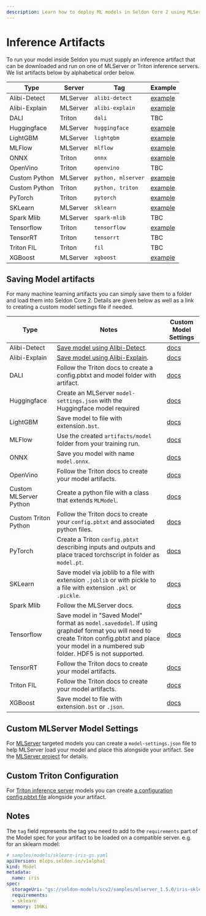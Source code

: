 ```yaml
---
description: Learn how to deploy ML models in Seldon Core 2 using MLServer and Triton inference servers. This comprehensive guide covers supported model frameworks including TensorFlow, PyTorch, ONNX, XGBoost, LightGBM, SKLearn, Huggingface, and custom Python models, with detailed instructions for model artifact preparation, configuration files, and deployment requirements.
---
```


# Inference Artifacts

To run your model inside Seldon you must supply an inference artifact that can be downloaded and run
on one of MLServer or Triton inference servers. We list artifacts below by alphabetical order below.

| Type | Server | Tag | Example |
| ---- | ------ | --- | ------- |
| Alibi-Detect | MLServer | `alibi-detect` | [example](../examples/cifar10.md) |
| Alibi-Explain | MLServer | `alibi-explain` | [example](../examples/explainer-examples.md) |
| DALI | Triton | `dali` | TBC |
| Huggingface | MLServer | `huggingface` | [example](../examples/huggingface.md) |
| LightGBM | MLServer | `lightgbm` | [example](../examples/model-zoo.md#lightgbm-model) |
| MLFlow | MLServer | `mlflow` | [example](../examples/model-zoo.md#mlflow-wine-model) |
| ONNX | Triton | `onnx` | [example](../examples/model-zoo.md#onnx-mnist-model) |
| OpenVino | Triton | `openvino` | TBC |
| Custom Python | MLServer | `python, mlserver` | [example](../examples/pandasquery.md) |
| Custom Python | Triton | `python, triton` | [example](https://github.com/SeldonIO/triton-python-examples) |
| PyTorch | Triton | `pytorch` | [example](../examples/model-zoo.md#pytorch-mnist-model)
| SKLearn | MLServer | `sklearn` | [example](../examples/income.md) |
| Spark Mlib | MLServer | `spark-mlib` | TBC |
| Tensorflow | Triton | `tensorflow` | [example](../examples/cifar10.md) |
| TensorRT | Triton | `tensorrt` | TBC |
| Triton FIL | Triton | `fil` | TBC |
| XGBoost | MLServer | `xgboost` | [example](../examples/model-zoo.md#xgboost-model) |


## Saving Model artifacts

For many machine learning artifacts you can simply save them to a folder and load them into Seldon Core 2. Details are given below as well as a link to creating a custom model settings file if needed.


| Type | Notes | Custom Model Settings |
| ---- | ----- | --------------------- |
| Alibi-Detect | [Save model using Alibi-Detect](https://docs.seldon.io/projects/alibi-detect/en/stable/overview/saving.html). | [docs](https://docs.seldon.io/projects/alibi-detect/en/stable/) |
| Alibi-Explain | [Save model using Alibi-Explain](https://docs.seldon.io/projects/alibi/en/stable/overview/saving.html). | [docs](https://docs.seldon.io/projects/alibi/en/stable/) |
| DALI | Follow the Triton docs to create a config.pbtxt and model folder with artifact. | [docs](https://github.com/triton-inference-server/dali_backend) |
| Huggingface | Create an MLServer `model-settings.json` with the Huggingface model required | [docs](https://github.com/SeldonIO/MLServer/blob/master/docs/examples/huggingface/README.md) |
| LightGBM | Save model to file with extension`.bst`. | [docs](https://github.com/SeldonIO/MLServer/blob/master/docs/examples/lightgbm/README.md) |
| MLFlow | Use the created `artifacts/model` folder from your training run. | [docs](https://github.com/SeldonIO/MLServer/tree/master/runtimes/mlflow) |
| ONNX | Save you model with name `model.onnx`. | [docs](https://github.com/triton-inference-server/onnxruntime_backend) |
| OpenVino | Follow the Triton docs to create your model artifacts. | [docs](https://github.com/triton-inference-server/openvino_backend) |
| Custom MLServer Python | Create a python file with a class that extends `MLModel`. | [docs](https://github.com/SeldonIO/MLServer/blob/master/docs/examples/custom/README.md) |
| Custom Triton Python | Follow the Triton docs to create your `config.pbtxt` and associated python files. | [docs](https://github.com/triton-inference-server/python_backend) |
| PyTorch | Create a Triton `config.pbtxt` describing inputs and outputs and place traced torchscript in folder as `model.pt`. | [docs](https://github.com/triton-inference-server/pytorch_backend) |
| SKLearn | Save model via joblib to a file with extension `.joblib` or with pickle to a file with extension `.pkl` or `.pickle`. | [docs](https://github.com/SeldonIO/MLServer/tree/master/runtimes/sklearn) |
| Spark Mlib | Follow the MLServer docs. | [docs](https://github.com/SeldonIO/MLServer/tree/master/runtimes/mllib) |
| Tensorflow | Save model in "Saved Model" format as `model.savedodel`. If using graphdef format you will need to create Triton config.pbtxt and place your model in a numbered sub folder. HDF5 is not supported. | [docs](https://github.com/triton-inference-server/tensorflow_backend) |
| TensorRT | Follow the Triton docs to create your model artifacts. | [docs](https://github.com/triton-inference-server/tensorrt_backend) |
| Triton FIL | Follow the Triton docs to create your model artifacts. | [docs](https://github.com/triton-inference-server/fil_backend) |
| XGBoost | Save model to file with extension`.bst` or `.json`. | [docs](https://github.com/SeldonIO/MLServer/blob/master/docs/examples/xgboost/README.md) |


## Custom MLServer Model Settings

For [MLServer](https://github.com/SeldonIO/MLServer) targeted models you can create a `model-settings.json`
file to help MLServer load your model and place this alongside your artifact. See the
[MLServer project](https://mlserver.readthedocs.io/en/latest/reference/model-settings.html) for details.

## Custom Triton Configuration

For [Triton inference server](https://github.com/triton-inference-server/server) models you can create
[a configuration config.pbtxt file](https://github.com/triton-inference-server/server/blob/main/docs/user_guide/model_configuration.md)
alongside your artifact.

## Notes

The `tag` field represents the tag you need to add to the `requirements` part of the Model spec for
your artifact to be loaded on a compatible server. e.g. for an sklearn model:

```yaml
# samples/models/sklearn-iris-gs.yaml
apiVersion: mlops.seldon.io/v1alpha1
kind: Model
metadata:
  name: iris
spec:
  storageUri: "gs://seldon-models/scv2/samples/mlserver_1.5.0/iris-sklearn"
  requirements:
  - sklearn
  memory: 100Ki
```
